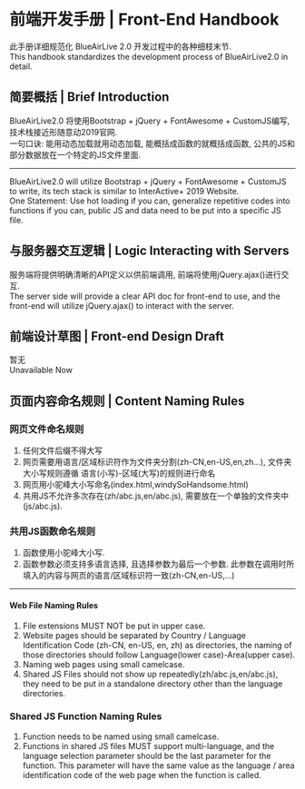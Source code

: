 # 前端开发手册 \| Front-End Handbook
此手册详细规范化 BlueAirLive 2.0 开发过程中的各种细枝末节.  
This handbook standardizes the development process of BlueAirLive2.0 in detail.  

## 简要概括 \| Brief Introduction
BlueAirLive2.0 将使用Bootstrap + jQuery + FontAwesome + CustomJS编写, 技术栈接近形随意动2019官网.  
一句口诀: 能用动态加载就用动态加载, 能概括成函数的就概括成函数, 公共的JS和部分数据放在一个特定的JS文件里面.  

---

BlueAirLive2.0 will utilize Bootstrap + jQuery + FontAwesome + CustomJS to write, its tech stack is similar to InterActive+ 2019 Website.  
One Statement: Use hot loading if you can, generalize repetitive codes into functions if you can, public JS and data need to be put into a specific JS file.  

## 与服务器交互逻辑 \| Logic Interacting with Servers
服务端将提供明确清晰的API定义以供前端调用, 前端将使用jQuery.ajax()进行交互.  
The server side will provide a clear API doc for front-end to use, and the front-end will utilize jQuery.ajax() to interact with the server.  

## 前端设计草图 \| Front-end Design Draft
暂无  
Unavailable Now  

## 页面内容命名规则 \| Content Naming Rules
### 网页文件命名规则
1. 任何文件后缀不得大写
2. 网页需要用语言/区域标识符作为文件夹分割(zh-CN,en-US,en,zh...), 文件夹大小写规则遵循 语言(小写)-区域(大写)的规则进行命名
3. 网页用小驼峰大小写命名(index.html,windySoHandsome.html)
4. 共用JS不允许多次存在(zh/abc.js,en/abc.js), 需要放在一个单独的文件夹中(js/abc.js).
### 共用JS函数命名规则
1. 函数使用小驼峰大小写.
2. 函数参数必须支持多语言选择, 且选择参数为最后一个参数. 此参数在调用时所填入的内容与网页的语言/区域标识符一致(zh-CN,en-US,...)

---

#### Web File Naming Rules
1. File extensions MUST NOT be put in upper case.
2. Website pages should be separated by Country / Language Identification Code (zh-CN, en-US, en, zh) as directories, the naming of those directories should follow Language(lower case)-Area(upper case).
3. Naming web pages using small camelcase.
4. Shared JS Files should not show up repeatedly(zh/abc.js,en/abc.js), they need to be put in a standalone directory other than the language directories.
### Shared JS Function Naming Rules
1. Function needs to be named using small camelcase.
2. Functions in shared JS files MUST support multi-language, and the language selection parameter should be the last parameter for the function. This parameter will have the same value as the language / area identification code of the web page when the function is called.